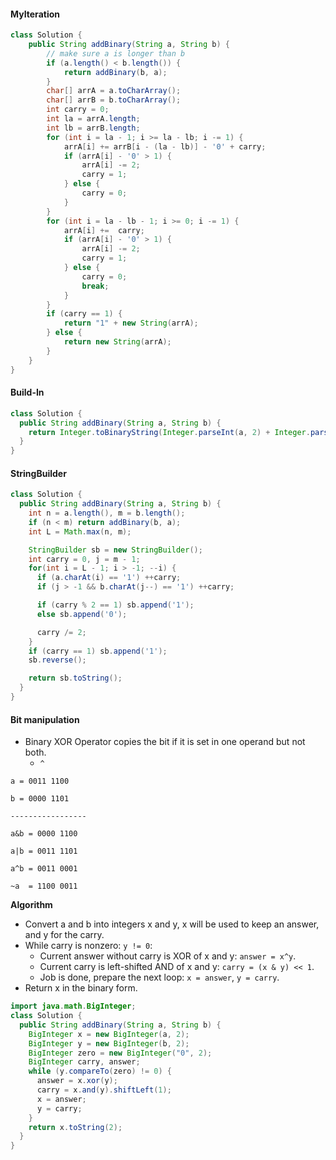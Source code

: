 #### MyIteration

```java
class Solution {
    public String addBinary(String a, String b) {
        // make sure a is longer than b
        if (a.length() < b.length()) {
            return addBinary(b, a);
        }
        char[] arrA = a.toCharArray();
        char[] arrB = b.toCharArray();
        int carry = 0;
        int la = arrA.length;
        int lb = arrB.length;
        for (int i = la - 1; i >= la - lb; i -= 1) {
            arrA[i] += arrB[i - (la - lb)] - '0' + carry;
            if (arrA[i] - '0' > 1) {
                arrA[i] -= 2;
                carry = 1;
            } else {
                carry = 0;
            }
        }
        for (int i = la - lb - 1; i >= 0; i -= 1) {
            arrA[i] +=  carry;
            if (arrA[i] - '0' > 1) {
                arrA[i] -= 2;
                carry = 1;
            } else {
                carry = 0;
                break;
            }
        }
        if (carry == 1) {
            return "1" + new String(arrA);
        } else {
            return new String(arrA);
        }
    }
}
```



#### Build-In

```java
class Solution {
  public String addBinary(String a, String b) {
    return Integer.toBinaryString(Integer.parseInt(a, 2) + Integer.parseInt(b, 2));
  }
}
```

#### StringBuilder

```java
class Solution {
  public String addBinary(String a, String b) {
    int n = a.length(), m = b.length();
    if (n < m) return addBinary(b, a);
    int L = Math.max(n, m);

    StringBuilder sb = new StringBuilder();
    int carry = 0, j = m - 1;
    for(int i = L - 1; i > -1; --i) {
      if (a.charAt(i) == '1') ++carry;
      if (j > -1 && b.charAt(j--) == '1') ++carry;

      if (carry % 2 == 1) sb.append('1');
      else sb.append('0');

      carry /= 2;
    }
    if (carry == 1) sb.append('1');
    sb.reverse();

    return sb.toString();
  }
}
```

#### Bit manipulation

* Binary XOR Operator copies the bit if it is set in one operand but not both.
  * `^`

```pseudocode
a = 0011 1100

b = 0000 1101

-----------------

a&b = 0000 1100

a|b = 0011 1101

a^b = 0011 0001

~a  = 1100 0011
```

**Algorithm**

- Convert a and b into integers x and y, x will be used to keep an answer, and y for the carry.
- While carry is nonzero: `y != 0`:
  - Current answer without carry is XOR of x and y: `answer = x^y`.
  - Current carry is left-shifted AND of x and y: `carry = (x & y) << 1`.
  - Job is done, prepare the next loop: `x = answer`, `y = carry`.
- Return x in the binary form.

```java
import java.math.BigInteger;
class Solution {
  public String addBinary(String a, String b) {
    BigInteger x = new BigInteger(a, 2);
    BigInteger y = new BigInteger(b, 2);
    BigInteger zero = new BigInteger("0", 2);
    BigInteger carry, answer;
    while (y.compareTo(zero) != 0) {
      answer = x.xor(y);
      carry = x.and(y).shiftLeft(1);
      x = answer;
      y = carry;
    }
    return x.toString(2);
  }
}
```

